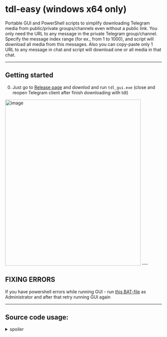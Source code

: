 # tdl-easy (windows x64 only)

Portable GUI and PowerShell scripts to simplify downloading Telegram media from public/private groups/channels even without a public link. You only need the URL to any message in the private Telegram group/channel. Specify the message index range (for ex., from 1 to 1000), and script will download all media from this messages. Also you can copy-paste only 1 URL to any message in chat and script will download one or all media in that chat.

---

## Getting started

0. Just go to [Release page](https://github.com/chelaxian/tdl-easy/releases/latest) and downlod and run `tdl_gui.exe`
   (close and reopen Telegram client after finish downloading with tdl)  
<img width="436" height="532" alt="image" src="https://github.com/user-attachments/assets/a08917ec-52c8-4842-b0d3-d8e3fce616fd" />
---

## FIXING ERRORS 

If you have powershell errors while running GUI - run [this BAT-file](https://github.com/chelaxian/tdl-easy/blob/main/fix-powershell-errors.bat) as Administrator and after that retry running GUI again

---

## Source code usage:

<details>
   <summary>spoiler</summary>

if you want use powershell in console: 

1. download this project to your windows x64 PC/laptop
2. run Telegram client, open `cmd.exe` and run `powershell` (or directly open `powershell.exe`)
3. locate in powershell via `cd C:\PATH\TO\YOUR\FOLDER` command to scripts directory  and run `.\tdl-updater.ps1` to download/update `tdl.exe`
4. run `.\tdl.exe login` and choose your Telegram ID and say `No` when asking about logout.
5. run `.\tdl-easy-range.ps1` or `.\tdl-easy-full.ps1` or `.\tdl-easy-single.ps1` and follow interactive wizard to set up and start downloading.
6. close and reopen Telegram client after finish downloading with tdl to release database lock
   
## Compile GUI

If you want to compile GUI version from source use this powershell command in root folder of project:
```python
pip install --upgrade pyinstaller
pyinstaller --onefile --noconsole `
  --hidden-import=tkinter `
  --hidden-import=tkinter.simpledialog `
  --hidden-import=tkinter.messagebox `
  --hidden-import=tkinter.filedialog `
  --add-data "tdl-updater.ps1;." `
  --add-data "tdl-easy-single.ps1;." `
  --add-data "tdl-easy-range.ps1;." `
  --add-data "tdl-easy-full.ps1;." `
  GUI/tdl_gui.py
```
---

## Interactive `tdl-easy-range.ps1` wizard view

```powershell
PS C:\Users\admin\Desktop\tdl> .\tdl-easy-range.ps1

╔════════════════════ TDL PATH CONFIGURATION ════════════════════════════════╗
║ Default: C:\Users\admin\Desktop\tdl
╠────────────────────────────────────────────────────────────────────────────╣
Enter the TDL path (e.g., D:\tdl, no trailing slash)
C:\Users\admin\Desktop\tdl
╚════════════════════════════════════════════════════════════════════════════╝

╔══════════════════ MEDIA DIRECTORY CONFIGURATION ═══════════════════════════╗
║ Default: C:\Users\admin\Desktop\tdl
╠────────────────────────────────────────────────────────────────────────────╣
Enter the directory for saving media files (e.g., D:\tdl\videos)
C:\Users\admin\Desktop\tdl\videos
╚════════════════════════════════════════════════════════════════════════════╝

╔════════════════════ TELEGRAM URL CONFIGURATION ════════════════════════════╗
║ Example: https://t.me/c/12345678/ (only this format is accepted)
╠────────────────────────────────────────────────────────────────────────────╣
Copy-Paste group/channel any message base URL without message index in the end
https://t.me/c/1234567890/
╚════════════════════════════════════════════════════════════════════════════╝

╔══════════════════ INDEX RANGE CONFIGURATION ═══════════════════════════════╗
║ Defaults: startId=1, endId=100 (endId forced >= startId)
╠────────────────────────────────────────────────────────────────────────────╣
Enter the starting message index (positive integer) [default: 1]
100
Enter the ending message index (must be >= 100) [default: 100]
500
╚════════════════════════════════════════════════════════════════════════════╝

╔════════════════ CONCURRENCY CONFIGURATION ═════════════════════════════════╗
║ Defaults: downloadLimit=2, threads=4
╠────────────────────────────────────────────────────────────────────────────╣
Enter max concurrent download tasks (-l, 1 to 10) [default: 2]
3
Enter max threads per task (-t, 1 to 8) [default: 4]
6
╚════════════════════════════════════════════════════════════════════════════╝
```
---
## Interactive `tdl-easy-full.ps1` wizard view

```powershell
PS C:\Users\admin\Desktop\tdl> .\tdl-easy-full.ps1

Type (Yes) to use saved parameters or type (No) to clean them and start new job: No

╔════════════════════ TDL PATH CONFIGURATION ════════════════════════════════╗
║ Default: C:\Users\admin\Desktop\tdl
╠────────────────────────────────────────────────────────────────────────────╣
Enter the TDL path (e.g., D:\tdl, no trailing slash)

╚════════════════════════════════════════════════════════════════════════════╝

╔══════════════════ MEDIA DIRECTORY CONFIGURATION ═══════════════════════════╗
║ Default: C:\Users\admin\Desktop\tdl
╠────────────────────────────────────────────────────────────────────────────╣
Enter the directory for saving media files (e.g., D:\tdl\videos)
C:\Users\admin\Desktop\tdl\Photos
╚════════════════════════════════════════════════════════════════════════════╝

╔════════════════════ TELEGRAM MESSAGE URL CONFIGURATION ════════════════════╗
║ Example: https://t.me/c/12345678/123 (any message from the chat)
╠────────────────────────────────────────────────────────────────────────────╣
Copy-Paste any message URL from the group/channel
https://t.me/c/1234567890/101
╚════════════════════════════════════════════════════════════════════════════╝

╔════════════════ CONCURRENCY CONFIGURATION ═════════════════════════════════╗
║ Defaults: downloadLimit=2, threads=4, maxRetries=1
╠────────────────────────────────────────────────────────────────────────────╣
Enter max concurrent download tasks (-l, 1 to 10) [default: 2]
4
Enter max threads per task (-t, 1 to 8) [default: 4]
8
Enter max retries for failed downloads (1 to 5) [default: 1]
1
╚════════════════════════════════════════════════════════════════════════════╝
```
---
## tdl-easy-range running status view
```powershell
ℹ️ Using PowerShell version: 5.1.27695.1000
📜 Loaded 1 processed indexes from C:\Users\admin\Desktop\tdl\processed.txt
📂 Found 2 fully downloaded indexes from files in C:\Users\admin\Desktop\tdl\videos
⏭️ Skipped index: 101 (processed or fully downloaded)
⏭️ Skipped index: 102 (processed or fully downloaded)
📋 Debug: Batch contains 3 URLs
🟡 Starting download for indexes: 103,104,105
📋 Command: .\tdl.exe download --desc --dir "C:\Users\admin\Desktop\tdl\videos" --url "https://t.me/c/1234567890/103" --url "https://t.me/c/1234567890/104" --url "https://t.me/c/1234567890/105" -l 3 -t 6
All files will be downloaded to 'C:\Users\admin\Desktop\tdl\videos' dir
Example Telegram Channel(1234567890):103 ~ ... done! [417.40 MB in 3m52.628s; 1.79 MB/s]
Example Telegram Channel(1234567890):104 ~ ... done! [586.61 MB in 5m9.747s; 1.89 MB/s]
Example Telegram Channel(1234567890):105 ~ ... done! [694.96 MB in 5m17.31s; 2.19 MB/s]
🟢 Successfully downloaded: 103,104,105
✅ Downloaded 1234567890_103_Example Telegram Channel 103.mp4
✅ Downloaded 1234567890_104_Example Telegram Channel 104.mp4
✅ Downloaded 1234567890_105_Example Telegram Channel 105.mp4
📋 Debug: Batch contains 3 URLs
🟡 Starting download for indexes: 106,107,108
📋 Command: .\tdl.exe download --desc --dir "C:\Users\admin\Desktop\tdl\videos" --url "https://t.me/c/1234567890/106" --url "https://t.me/c/1234567890/107" --url "https://t.me/c/1234567890/108" -l 3 -t 6
All files will be downloaded to 'C:\Users\admin\Desktop\tdl\videos' dir
Example Telegram Channel(1234567890):103 ~ ... done! [417.40 MB in 3m52.628s; 1.79 MB/s]
Example Telegram Channel(1234567890):104 ~ ... done! [586.61 MB in 5m9.747s; 1.89 MB/s]
Example Telegram Channel(1234567890):105 ~ ... done! [694.96 MB in 5m17.31s; 2.19 MB/s]
🟢 Successfully downloaded: 103,104,105
✅ Downloaded 1234567890_103_Example Telegram Channel 106.mp4
✅ Downloaded 1234567890_104_Example Telegram Channel 107.mp4
✅ Downloaded 1234567890_105_Example Telegram Channel 108.mp4
```
---
## tdl-easy-full running status view
```powershell
ℹ️ Using PowerShell version: 5.1.27695.1000
📂 Found 0 fully downloaded indexes from files in C:\Users\admin\Desktop\tdl\Photos
🟡 Starting export for chat ID: 1234567890
📋 Export Command: .\tdl.exe chat export -c 1234567890 --with-content -o "C:\Users\admin\Desktop\tdl\Photos\tdl-export.json"
WARN: Export only generates minimal JSON for tdl download, not for backup.
Occasional suspensions are due to Telegram rate limitations, please wait a moment.
Type: time | Input: [0 9223372036854775807]
TEST_Photos-1234567890     ... done! [79 in 934ms; 78/s]
🟢 Successfully exported messages to C:\Users\admin\Desktop\tdl\Photos\tdl-export.json
🟡 Starting download attempt 1 of 1
📋 Download Command: .\tdl.exe download --file "C:\Users\admin\Desktop\tdl\Photos\tdl-export.json" --dir "C:\Users\admin\Desktop\tdl\Photos" -l 4 -t 8 --skip-same
All files will be downloaded to 'C:\Users\admin\Desktop\tdl\Photos' dir
TEST_Photos(1234567890):4~ ... done! [130.12 KB in 619ms; 187.88 KB/s]
TEST_Photos(1234567890):2~ ... done! [3.53 MB in 1.035s; 3.25 MB/s]
TEST_Photos(1234567890):1~ ... done! [112.85 KB in 667ms; 150.47 KB/s]
TEST_Photos(1234567890):1~ ... done! [789.17 KB in 354ms; 1.76 MB/s]
TEST_Photos(1234567890):1~ ... done! [130.74 KB in 326ms; 375.40 KB/s]
TEST_Photos(1234567890):1~ ... done! [114.24 KB in 277ms; 349.82 KB/s]
TEST_Photos(1234567890):1~ ... done! [37.38 KB in 376ms; 80.88 KB/s]
TEST_Photos(1234567890):2~ ... done! [3.68 MB in 746ms; 4.92 MB/s]
TEST_Photos(1234567890):2~ ... done! [2.44 MB in 1.29s; 1.87 MB/s]
✅ Downloaded 1234567890_100_4.mp4 for index 100
✅ Downloaded 1234567890_101_2.mp4 for index 101
✅ Downloaded 1234567890_102_1.mp4 for index 102
✅ Downloaded 1234567890_15_1.jpg for index 15
✅ Downloaded 1234567890_16_1.mp4 for index 16
✅ Downloaded 1234567890_17_1.jpg for index 17
✅ Downloaded 1234567890_18_1.jpg for index 18
✅ Downloaded 1234567890_19_2.jpg for index 19
✅ Downloaded 1234567890_20_2.mp4 for index 20
🟢 Successfully downloaded indexes: 100,101,102,15,16,17,18,19,20
🗑️ File C:\Users\admin\Desktop\tdl\Photos\tdl-export.json deleted after completion.
🗑️ File C:\Users\admin\Desktop\tdl\Photos\processed.txt deleted after completion.
🎉 Completed! All indexes processed.
```
---
## tdl-easy-range updater view

```powershell
PS C:\Users\admin\Desktop\tdl> .\tdl_updater.ps1
Current version: v0.19.0
Latest version: v0.19.1
tdl.exe not found in C:\Users\admin\Desktop\tdl. Will download/install latest version.
A newer version (v0.19.1) is available. Updating now...
Downloading update for version v0.19.1...
Extracting update...
Replacing files in current directory...
Cleaning up temporary files...
Update to version v0.19.1 completed successfully!
Update check completed.

PS C:\Users\admin\Desktop\tdl> .\tdl_updater.ps1
Current version: v0.19.1
Latest version: v0.19.1
Version is up-to-date and tdl.exe exists.
Update check completed.
```

</details>
